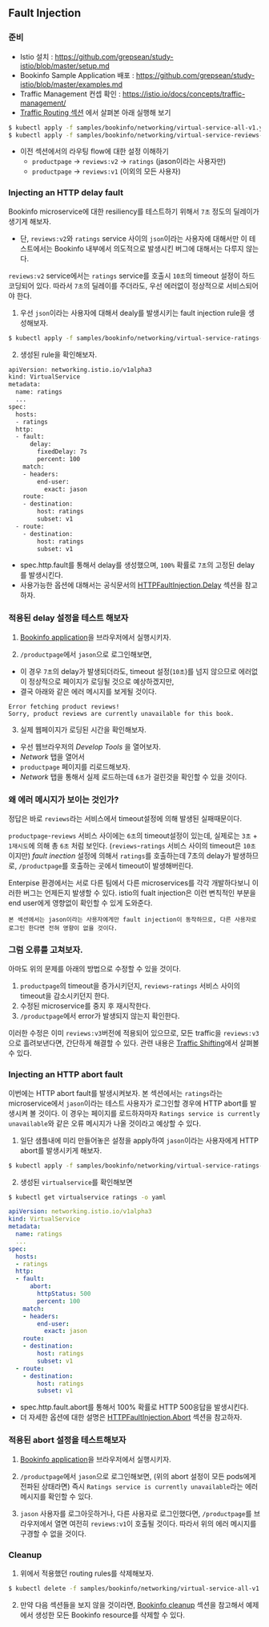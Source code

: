 ## Fault Injection

### 준비
- Istio 설치 : https://github.com/grepsean/study-istio/blob/master/setup.md
- Bookinfo Sample Application 배포 : https://github.com/grepsean/study-istio/blob/master/examples.md
- Traffic Management 컨셉 확인 : https://istio.io/docs/concepts/traffic-management/
- [Traffic Routing 섹션](https://github.com/grepsean/study-istio/blob/master/Traffic%20Management/Configuring-Request-Routing.md#configuring-request-routing) 에서 살펴본 아래 실행해 보기
```bash
$ kubectl apply -f samples/bookinfo/networking/virtual-service-all-v1.yaml
$ kubectl apply -f samples/bookinfo/networking/virtual-service-reviews-test-v2.yaml
```
  - 이전 섹션에서의 라우팅 flow에 대한 설정 이해하기
    - `productpage` → `reviews:v2` → `ratings` (jason이라는 사용자만)
    - `productpage` → `reviews:v1` (이외의 모든 사용자)

### Injecting an HTTP delay fault
Bookinfo microservice에 대한 resiliency를 테스트하기 위해서 `7초` 정도의 딜레이가 생기게 해보자.
  - 단, `reviews:v2`와 `ratings` service 사이의 `json`이라는 사용자에 대해서만
이 테스트에서는 Bookinfo 내부에서 의도적으로 발생시킨 버그에 대해서는 다루지 않는다.

`reviews:v2` service에서는 `ratings` service를 호출시 `10초`의 timeout 설정이 하드코딩되어 있다.
따라서 `7초`의 딜레이를 주더라도, 우선 에러없이 정상적으로 서비스되어야 한다.

1. 우선 `json`이라는 사용자에 대해서 dealy를 발생시키는 fault injection rule을 생성해보자.
```bash
$ kubectl apply -f samples/bookinfo/networking/virtual-service-ratings-test-delay.yaml
```

2. 생성된 rule을 확인해보자.
```bash
apiVersion: networking.istio.io/v1alpha3
kind: VirtualService
metadata:
  name: ratings
  ...
spec:
  hosts:
  - ratings
  http:
  - fault:
      delay:
        fixedDelay: 7s
        percent: 100
    match:
    - headers:
        end-user:
          exact: jason
    route:
    - destination:
        host: ratings
        subset: v1
  - route:
    - destination:
        host: ratings
        subset: v1
```
  - spec.http.fault를 통해서 delay를 생성했으며, `100%` 확률로 `7초`의 고정된 delay를 발생시킨다.
  - 사용가능한 옵션에 대해서는 공식문서의 [HTTPFaultInjection.Delay](https://istio.io/docs/reference/config/networking/v1alpha3/virtual-service/#HTTPFaultInjection-Delay) 섹션을 참고하자.

### 적용된 delay 설정을 테스트 해보자
1. [Bookinfo application](https://github.com/grepsean/study-istio/blob/master/examples.md)을 브라우저에서 실행시키자.

2. `/productpage`에서 `jason`으로 로그인해보면, 
  - 이 경우 `7초`의 delay가 발생되더라도, timeout 설정(`10초`)를 넘지 않으므로 에러없이 정상적으로 페이지가 로딩될 것으로 예상하겠지만,
  - 결국 아래와 같은 에러 메시지를 보게될 것이다.
  ```
  Error fetching product reviews!
  Sorry, product reviews are currently unavailable for this book.
  ```

3. 실제 웹페이지가 로딩된 시간을 확인해보자.
  - 우선 웹브라우저의 _Develop Tools_ 을 열어보자.
  - _Network_ 탭을 열어서
  - `productpage` 페이지를 리로드해보자. 
  - _Network_ 탭을 통해서 실제 로드하는데 `6초`가 걸린것을 확인할 수 있을 것이다.
  

### 왜 에러 메시지가 보이는 것인가?
정답은 바로 `reviews`라는 서비스에서 timeout설정에 의해 발생된 실패때문이다.

`productpage`-`reviews` 서비스 사이에는 `6초`의 timeout설정이 있는데, 실제로는 `3초` + `1재시도`에 의해 총 `6초` 처럼 보인다.
(`reviews`-`ratings` 서비스 사이의 timeout은 `10초`이지만) _fault inection_ 설정에 의해서 `ratings`를 호출하는데 7초의 delay가 발생하므로, `/productpage`를 호출하는 곳에서 timeout이 발생해버린다. 

Enterpise 환경에서는 서로 다른 팀에서 다른 microservices를 각각 개발하다보니 이러한 버그는 언제든지 발생할 수 있다. istio의 fualt injection은 이런 변칙적인 부분을 end user에게 영향없이 확인할 수 있게 도와준다.

`본 섹션에서는 jason이라는 사용자에게만 fault injection이 동작하므로, 다른 사용자로 로그인 한다면 전혀 영향이 없을 것이다.`


### 그럼 오류를 고쳐보자.
아마도 위의 문제를 아래의 방법으로 수정할 수 있을 것이다.
1. `productpage`의 timeout을 증가시키던지, `reviews`-`ratings` 서비스 사이의 timeout을 감소시키던지 한다.
2. 수정된 microservice를 중지 후 재시작한다.
3. `/productpage`에서 error가 발생되지 않는지 확인한다.

이러한 수정은 이미 `reviews:v3`버전에 적용되어 있으므로, 모든 traffic을 `reviews:v3`으로 흘려보낸다면, 간단하게 해결할 수 있다. 관련 내용은 [Traffic Shifting](https://istio.io/docs/tasks/traffic-management/traffic-shifting/)에서 살펴볼 수 있다.

### Injecting an HTTP abort fault
이번에는 HTTP abort fault를 발생시켜보자. 본 섹션에서는 `ratings`라는 microservice에서 `jason`이라는 테스트 사용자가 로그인할 경우에 HTTP abort를 발생시켜 볼 것이다.
이 경우는 페이지를 로드하자마자 `Ratings service is currently unavailable`와 같은 오류 메시지가 나올 것이라고 예상할 수 있다.

1. 일단 샘플내에 미리 만들어놓은 설정을 apply하여 `jason`이라는 사용자에게 HTTP abort를 발생시키게 해보자.
```bash
$ kubectl apply -f samples/bookinfo/networking/virtual-service-ratings-test-abort.yaml
```

2. 생성된 `virtualservice`를 확인해보면
```bash
$ kubectl get virtualservice ratings -o yaml
```
```yaml
apiVersion: networking.istio.io/v1alpha3
kind: VirtualService
metadata:
  name: ratings
  ...
spec:
  hosts:
  - ratings
  http:
  - fault:
      abort:
        httpStatus: 500
        percent: 100
    match:
    - headers:
        end-user:
          exact: jason
    route:
    - destination:
        host: ratings
        subset: v1
  - route:
    - destination:
        host: ratings
        subset: v1
```
  - spec.http.fault.abort를 통해서 100% 확률로 HTTP 500응답을 발생시킨다. 
  - 더 자세한 옵션에 대한 설명은 [HTTPFaultInjection.Abort](https://istio.io/docs/reference/config/networking/v1alpha3/virtual-service/#HTTPFaultInjection-Abort) 섹션을 참고하자.

### 적용된 abort 설정을 테스트해보자
1. [Bookinfo application](https://github.com/grepsean/study-istio/blob/master/examples.md)을 브라우저에서 실행시키자.

2. `/productpage`에서 `jason`으로 로그인해보면, (위의 abort 설정이 모든 pods에게 전파된 상태라면) 즉시 `Ratings service is currently unavailable`라는 에러 메시지를 확인할 수 있다.

3. `jason` 사용자를 로그아웃하거나, 다른 사용자로 로그인했다면, `/productpage`를 브라우저에서 열면 여전히 `reviews:v1`이 호출될 것이다. 따라서 위의 에러 메시지를 구경할 수 없을 것이다.

### Cleanup
1. 위에서 적용했던 routing rules를 삭제해보자. 
```bash
$ kubectl delete -f samples/bookinfo/networking/virtual-service-all-v1.yaml
```

2. 만약 다음 섹션들을 보지 않을 것이라면, [Bookinfo cleanup](https://github.com/grepsean/study-istio/blob/master/examples.md#cleanup) 섹션을 참고해서 예제에서 생성한 모든 Bookinfo resource를 삭제할 수 있다.
